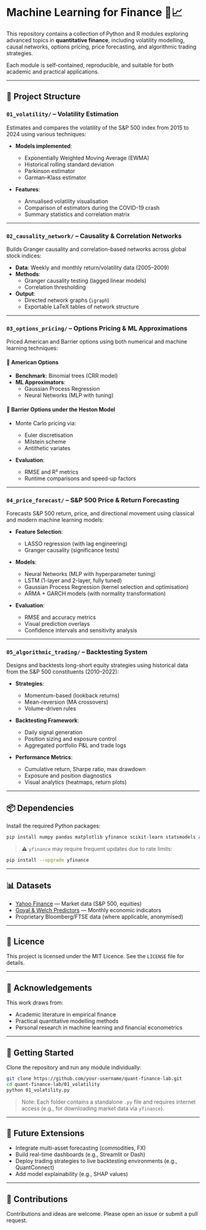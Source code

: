 # Machine Learning for Finance 🧠📈

This repository contains a collection of Python and R modules exploring advanced topics in **quantitative finance**, including volatility modelling, causal networks, options pricing, price forecasting, and algorithmic trading strategies.

Each module is self-contained, reproducible, and suitable for both academic and practical applications.

---

## 📁 Project Structure

### `01_volatility/` – **Volatility Estimation**
Estimates and compares the volatility of the S&P 500 index from 2015 to 2024 using various techniques:

- **Models implemented**:
  - Exponentially Weighted Moving Average (EWMA)
  - Historical rolling standard deviation
  - Parkinson estimator
  - Garman–Klass estimator

- **Features**:
  - Annualised volatility visualisation
  - Comparison of estimators during the COVID-19 crash
  - Summary statistics and correlation matrix

---

### `02_causality_network/` – **Causality & Correlation Networks**
Builds Granger causality and correlation-based networks across global stock indices:

- **Data**: Weekly and monthly return/volatility data (2005–2009)
- **Methods**:
  - Granger causality testing (lagged linear models)
  - Correlation thresholding
- **Output**:
  - Directed network graphs (`igraph`)
  - Exportable LaTeX tables of network structure

---

### `03_options_pricing/` – **Options Pricing & ML Approximations**
Priced American and Barrier options using both numerical and machine learning techniques:

#### 📌 American Options
- **Benchmark**: Binomial trees (CRR model)
- **ML Approximators**:
  - Gaussian Process Regression
  - Neural Networks (MLP with tuning)

#### 📌 Barrier Options under the Heston Model
- Monte Carlo pricing via:
  - Euler discretisation
  - Milstein scheme
  - Antithetic variates

- **Evaluation**:
  - RMSE and R² metrics
  - Runtime comparisons and speed-up factors

---

### `04_price_forecast/` – **S&P 500 Price & Return Forecasting**
Forecasts S&P 500 return, price, and directional movement using classical and modern machine learning models:

- **Feature Selection**:
  - LASSO regression (with lag engineering)
  - Granger causality (significance tests)

- **Models**:
  - Neural Networks (MLP with hyperparameter tuning)
  - LSTM (1-layer and 2-layer, fully tuned)
  - Gaussian Process Regression (kernel selection and optimisation)
  - ARMA + GARCH models (with normality transformation)

- **Evaluation**:
  - RMSE and accuracy metrics
  - Visual prediction overlays
  - Confidence intervals and sensitivity analysis

---

### `05_algorithmic_trading/` – **Backtesting System**
Designs and backtests long-short equity strategies using historical data from the S&P 500 constituents (2010–2022):

- **Strategies**:
  - Momentum-based (lookback returns)
  - Mean-reversion (MA crossovers)
  - Volume-driven rules

- **Backtesting Framework**:
  - Daily signal generation
  - Position sizing and exposure control
  - Aggregated portfolio P&L and trade logs

- **Performance Metrics**:
  - Cumulative return, Sharpe ratio, max drawdown
  - Exposure and position diagnostics
  - Visual analytics (heatmaps, return plots)

---

## 📦 Dependencies

Install the required Python packages:

```bash
pip install numpy pandas matplotlib yfinance scikit-learn statsmodels arch tensorflow igraph
```

> ⚠️ `yfinance` may require frequent updates due to rate limits:
```bash
pip install --upgrade yfinance
```

---

## 📊 Datasets

- [Yahoo Finance](https://finance.yahoo.com/) — Market data (S&P 500, equities)
- [Goyal & Welch Predictors](https://www.hec.ca/iea/data/GoyalWelch.html) — Monthly economic indicators
- Proprietary Bloomberg/FTSE data (where applicable, anonymised)

---

## 📄 Licence

This project is licensed under the MIT Licence. See the `LICENSE` file for details.

---

## 🧠 Acknowledgements

This work draws from:
- Academic literature in empirical finance
- Practical quantitative modelling methods
- Personal research in machine learning and financial econometrics

---

## 🚀 Getting Started

Clone the repository and run any module individually:

```bash
git clone https://github.com/your-username/quant-finance-lab.git
cd quant-finance-lab/01_volatility
python 01_volatility.py
```

> Note: Each folder contains a standalone `.py` file and requires internet access (e.g., for downloading market data via `yfinance`).

---

## 🧭 Future Extensions

- Integrate multi-asset forecasting (commodities, FX)
- Build real-time dashboards (e.g., Streamlit or Dash)
- Deploy trading strategies to live backtesting environments (e.g., QuantConnect)
- Add model explainability (e.g., SHAP values)

---

## 🙌 Contributions

Contributions and ideas are welcome. Please open an issue or submit a pull request.
